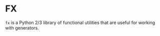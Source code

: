 # FX
`fx` is a Python 2/3 library of functional utilities that are useful for working with generators.
